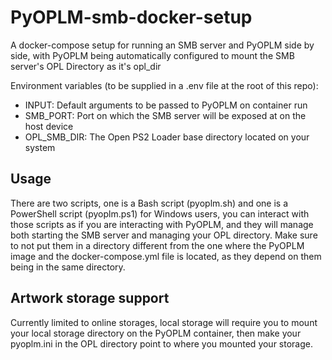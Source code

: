# PyOPLM-smb-docker-setup
A docker-compose setup for running an SMB server and PyOPLM side by side, with PyOPLM being automatically configured to mount the SMB server's OPL Directory as it's opl_dir

Environment variables (to be supplied in a .env file at the root of this repo):
- INPUT: Default arguments to be passed to PyOPLM on container run
- SMB_PORT: Port on which the SMB server will be exposed at on the host device
- OPL_SMB_DIR: The Open PS2 Loader base directory located on your system

## Usage

There are two scripts, one is a Bash script (pyoplm.sh) and one is a PowerShell script
(pyoplm.ps1) for Windows users, you can interact with those scripts as if you are interacting
with PyOPLM, and they will manage both starting the SMB server and managing your OPL
directory. Make sure to not put them in a directory different from the one where the
PyOPLM image and the docker-compose.yml file is located, as they depend on them being in
the same directory.

## Artwork storage support

Currently limited to online storages, local storage will require you to mount your local storage
directory on the PyOPLM container, then make your pyoplm.ini in the OPL directory point
to where you mounted your storage.

